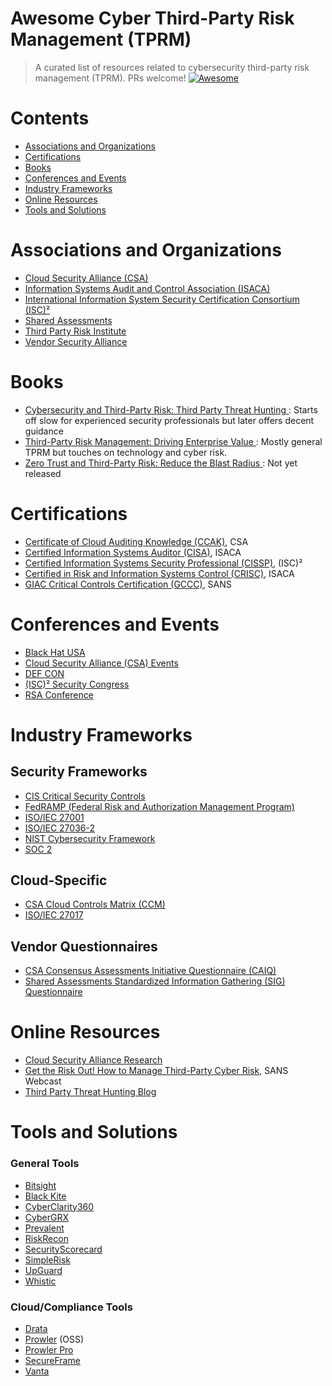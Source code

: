 # Awesome Cyber Third-Party Risk Management (TPRM)

> A curated list of resources related to cybersecurity third-party risk management (TPRM). PRs welcome!
> [![Awesome](https://cdn.rawgit.com/sindresorhus/awesome/d7305f38d29fed78fa85652e3a63e154dd8e8829/media/badge.svg)](https://github.com/sindresorhus/awesome)

# Contents
* [Associations and Organizations](#associations-and-organizations)
* [Certifications](#certifications)
* [Books](#books)
* [Conferences and Events](#conferences-and-events)
* [Industry Frameworks](#industry-frameworks)
* [Online Resources](#online-resources)
* [Tools and Solutions](#tools-and-solutions)

# Associations and Organizations

* [Cloud Security Alliance (CSA)](https://cloudsecurityalliance.org/)
* [Information Systems Audit and Control Association (ISACA)](https://www.isaca.org/)
* [International Information System Security Certification Consortium (ISC)²](https://www.isc2.org/)
* [Shared Assessments](https://sharedassessments.org/)
* [Third Party Risk Institute](https://thirdpartyriskinstitute.com/)
* [Vendor Security Alliance](https://www.vendorsecurityalliance.org/)

# Books

* [Cybersecurity and Third-Party Risk: Third Party Threat Hunting
](https://www.wiley.com/en-us/Cybersecurity+and+Third+Party+Risk%3A+Third+Party+Threat+Hunting-p-9781119809562): Starts off slow for experienced security professionals but later offers decent guidance
* [Third-Party Risk Management: Driving Enterprise Value
](https://www.rmahq.org/product/656430479?gmssopc=1): Mostly general TPRM but touches on technology and cyber risk.
* [Zero Trust and Third-Party Risk: Reduce the Blast Radius
](https://www.wiley.com/en-us/Zero+Trust+and+Third+Party+Risk%3A+Reduce+the+Blast+Radius-p-9781394203154): Not yet released

# Certifications

* [Certificate of Cloud Auditing Knowledge (CCAK)](https://cloudsecurityalliance.org/education/ccak/), CSA
* [Certified Information Systems Auditor (CISA)](https://www.isaca.org/credentialing/cisa), ISACA
* [Certified Information Systems Security Professional (CISSP)](https://www.isc2.org/Certifications/CISSP), (ISC)²
* [Certified in Risk and Information Systems Control (CRISC)](https://www.isaca.org/credentialing/crisc), ISACA
* [GIAC Critical Controls Certification (GCCC)](https://www.giac.org/certifications/critical-controls-certification-gccc/), SANS

# Conferences and Events

* [Black Hat USA](https://www.blackhat.com/)
* [Cloud Security Alliance (CSA) Events](https://cloudsecurityalliance.org/events/)
* [DEF CON](https://defcon.org/)
* [(ISC)² Security Congress](https://www.isc2.org/Events)
* [RSA Conference](https://www.rsaconference.com/)

# Industry Frameworks

## Security Frameworks

* [CIS Critical Security Controls](https://www.cisecurity.org/controls)
* [FedRAMP (Federal Risk and Authorization Management Program)](https://www.fedramp.gov/program-basics/)
* [ISO/IEC 27001](https://www.iso.org/standard/27001)
* [ISO/IEC 27036-2](https://www.iso.org/standard/82060.html)
* [NIST Cybersecurity Framework](https://www.nist.gov/cyberframework)
* [SOC 2](https://us.aicpa.org/interestareas/frc/assuranceadvisoryservices/aicpasoc2report)

## Cloud-Specific

* [CSA Cloud Controls Matrix (CCM)](https://cloudsecurityalliance.org/research/cloud-controls-matrix/)
* [ISO/IEC 27017](https://www.iso.org/standard/43757.html)

## Vendor Questionnaires

* [CSA Consensus Assessments Initiative Questionnaire (CAIQ)](https://cloudsecurityalliance.org/research/cloud-controls-matrix/)
* [Shared Assessments Standardized Information Gathering (SIG) Questionnaire](https://sharedassessments.org/sig/)

# Online Resources

* [Cloud Security Alliance Research](https://cloudsecurityalliance.org/research/)
* [Get the Risk Out! How to Manage Third-Party Cyber Risk](https://www.sans.org/webcasts/get-the-risk-out-how-to-manage-third-party-cyber-risk/), SANS Webcast
* [Third Party Threat Hunting Blog](https://thirdpartythreathunting.com/blog)

# Tools and Solutions

### General Tools

* [Bitsight](https://www.bitsight.com/)
* [Black Kite](https://blackkite.com/)
* [CyberClarity360](https://www.kroll.com/en/services/cyber-risk/governance-advisory/cyberclarity)
* [CyberGRX](https://www.cybergrx.com/)
* [Prevalent](https://www.prevalent.net/use-cases/vendor-information-security-cybersecurity-assessment/)
* [RiskRecon](https://www.riskrecon.com/)
* [SecurityScorecard](https://securityscorecard.com/product/third-party-risk-management/)
* [SimpleRisk](https://www.simplerisk.com/) 
* [UpGuard](https://www.upguard.com/)
* [Whistic](https://www.whistic.com/)

### Cloud/Compliance Tools

* [Drata](https://drata.com/)
* [Prowler](https://github.com/prowler-cloud/prowler) (OSS)
* [Prowler Pro](https://prowler.pro/)
* [SecureFrame](https://secureframe.com/)
* [Vanta](https://www.vanta.com/)
